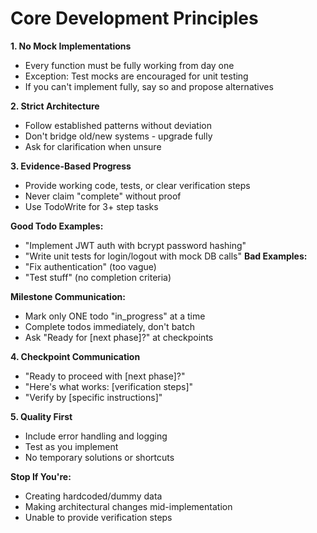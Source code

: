 # Core Development Principles

**1. No Mock Implementations**
- Every function must be fully working from day one
- Exception: Test mocks are encouraged for unit testing
- If you can't implement fully, say so and propose alternatives

**2. Strict Architecture**
- Follow established patterns without deviation
- Don't bridge old/new systems - upgrade fully
- Ask for clarification when unsure

**3. Evidence-Based Progress**
- Provide working code, tests, or clear verification steps
- Never claim "complete" without proof
- Use TodoWrite for 3+ step tasks

**Good Todo Examples:**
- "Implement JWT auth with bcrypt password hashing"
- "Write unit tests for login/logout with mock DB calls"
**Bad Examples:**
- "Fix authentication" (too vague)
- "Test stuff" (no completion criteria)

**Milestone Communication:**
- Mark only ONE todo "in_progress" at a time
- Complete todos immediately, don't batch
- Ask "Ready for [next phase]?" at checkpoints

**4. Checkpoint Communication**
- "Ready to proceed with [next phase]?" 
- "Here's what works: [verification steps]"
- "Verify by [specific instructions]"

**5. Quality First**
- Include error handling and logging
- Test as you implement
- No temporary solutions or shortcuts

**Stop If You're:**
- Creating hardcoded/dummy data
- Making architectural changes mid-implementation
- Unable to provide verification steps